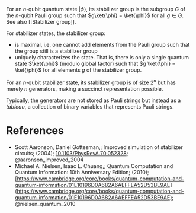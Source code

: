 For an $n$-qubit quantum state $|\phi\rangle$, its stabilizer group is the subgroup $G$ of the $n$-qubit Pauli group such that $g\ket{\phi} = \ket{\phi}$ for all $g\in G$.  See also [[Stabilizer group]].

For stabilizer states, the stabilizer group:
- is maximal, i.e. one cannot add elements from the Pauli group such that the group still is a stabilizer group
- uniquely characterizes the state. That is, there is only a single quantum state $\ket{\phi}$  (modulo global factor) such that $g \ket{\phi} = \ket{\phi}$ for all elements $g$ of the stabilizer group.

For an $n$-qubit stabilizer state, its stabilizer group is of size $2^n$ but has merely $n$ generators, making a succinct representation possible.

Typically, the generators are not stored as Pauli strings but instead as a _tableau_, a collection of binary variables that represents Pauli strings.

# References
-  Scott Aaronson, Daniel Gottesman,; Improved simulation of stabilizer circuits; (2004); [10.1103/PhysRevA.70.052328](https://www.doi.org/10.1103/PhysRevA.70.052328);  @aaronson_improved_2004
-  Michael A. Nielsen, Isaac L. Chuang,; Quantum Computation and Quantum Information: 10th Anniversary Edition; (2010); [https://www.cambridge.org/core/books/quantum-computation-and-quantum-information/01E10196D0A682A6AEFFEA52D53BE9AE](https://www.cambridge.org/core/books/quantum-computation-and-quantum-information/01E10196D0A682A6AEFFEA52D53BE9AE);  @nielsen_quantum_2010